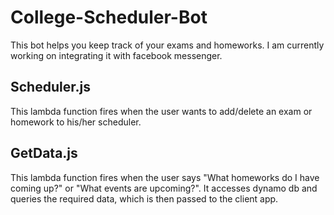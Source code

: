 # College-Scheduler-Bot
This bot helps you keep track of your exams and homeworks. I am currently working on integrating it with facebook messenger.

## Scheduler.js
This lambda function fires when the user wants to add/delete an exam or homework to his/her scheduler.

## GetData.js
This lambda function fires when the user says  "What homeworks do I have coming up?" or "What events are upcoming?". 
It accesses dynamo db and queries the required data, which is then passed to the client app.
